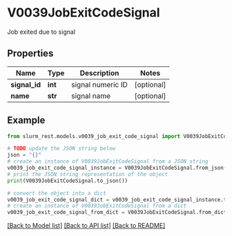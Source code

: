 # V0039JobExitCodeSignal

Job exited due to signal

## Properties

Name | Type | Description | Notes
------------ | ------------- | ------------- | -------------
**signal_id** | **int** | signal numeric ID | [optional] 
**name** | **str** | signal name | [optional] 

## Example

```python
from slurm_rest.models.v0039_job_exit_code_signal import V0039JobExitCodeSignal

# TODO update the JSON string below
json = "{}"
# create an instance of V0039JobExitCodeSignal from a JSON string
v0039_job_exit_code_signal_instance = V0039JobExitCodeSignal.from_json(json)
# print the JSON string representation of the object
print(V0039JobExitCodeSignal.to_json())

# convert the object into a dict
v0039_job_exit_code_signal_dict = v0039_job_exit_code_signal_instance.to_dict()
# create an instance of V0039JobExitCodeSignal from a dict
v0039_job_exit_code_signal_from_dict = V0039JobExitCodeSignal.from_dict(v0039_job_exit_code_signal_dict)
```
[[Back to Model list]](../README.md#documentation-for-models) [[Back to API list]](../README.md#documentation-for-api-endpoints) [[Back to README]](../README.md)


